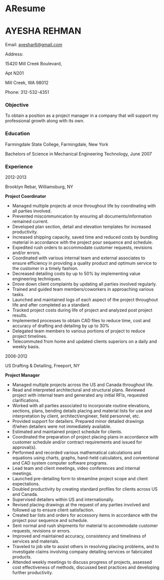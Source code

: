 # AResume
# AYESHA REHMAN

Email: <ayeshar6@gmail.com>

Address: 

15420 Mill Creek Boulevard,

Apt N201

Mill Creek, WA 98012

Phone: 312-532-4351

### Objective

To obtain a position as a project manager in a company that will support my professional growth along with its own.

### Education

Farmingdale State College, Farmingdale, New York

Bachelors of Science in Mechanical Engineering Technology, June 2007

### Experience

2012-2013

Brooklyn Rebar, Williamsburg, NY

**Project Coordinator**

- Managed multiple projects at once throughout life by coordinating with all parties involved. 
- Prevented miscommunication by ensuring all documents/information remained current.
- Developed plan section, detail and elevation templates for increased productivity.
- Increased shipping capacity, saved time and reduced costs by bundling material 
in accordance with the project pour sequence and schedule. 
- Expedited rush orders to accommodate customer requests, revisions and/or errors.
- Coordinated with various internal team and external associates to ensure efficiency in providing a quality product and optimum service to the customer in a timely fashion.
- Decreased detailing costs by up to 50% by implementing value engineering techniques.
- Drove down client complaints by updating all parties involved regularly.
- Trained and guided team members/coworkers in approaching various tasks.
-  Launched and maintained logs of each aspect of the project throughout life and after completed as a standard.
- Tracked project costs during life of project and analyzed post project results.
- Implemented processes to obtain CAD files to reduce time, cost and accuracy of drafting and detailing by up to 30%
- Delegated team members to various portions of project to reduce project timelines.
- Telecommuted from home and updated clients superiors on a daily and weekly basis.

2006-2012

US Drafting & Detailing, Freeport, NY

**Project Manager**

- Managed multiple projects across the US and Canada throughout life.
- Read and interpreted architectural and structural plans. Reviewed project with internal team and generated any initial RFIs, requested clarifications.
- Worked with all parties associated to incorporate routine elevations, sections, plans, bending details placing and material lists for use and interpretation by client, architect/engineer, field personnel, etc.
- Provided support for detailers. Prepared minor detailed drawings if/when detailers were not immediately available.
-  Estimated and maintained project schedule for clients.
- Coordinated the preparation of project placing plans in accordance with customer schedule and/or contract requirements and issued for approval(s). 
- Performed and recorded various mathematical calculations and equations using charts, graphs, hand-held calculators, and conventional and CAD system computer software programs.
- Lead team and client meetings, video conferences and internal meetings.
- Launched pre-detailing form to streamline project scope and client expectations.
- Doubled productivity by creating standard profiles for clients across US and Canada.
- Supervised detailers within US and internationally.
- Revised placing drawings at the request of any parties involved and followed up to ensure client satisfaction.
- Created bar lists and orders for accessory items in accordance with the project pour sequence and schedule. 
- Sent normal and rush shipments for material to accommodate customer requests, revisions or errors.
- Improved and maintained accuracy, consistency and timeliness of services and materials.
- Traveled to job site to assist others in resolving placing problems, and to investigate claims involving company detailing services or fabricated products.
- Attended weekly meetings to discuss progress of projects, assessed cost effectiveness of methods, discussed best practices and developing further productivity.
